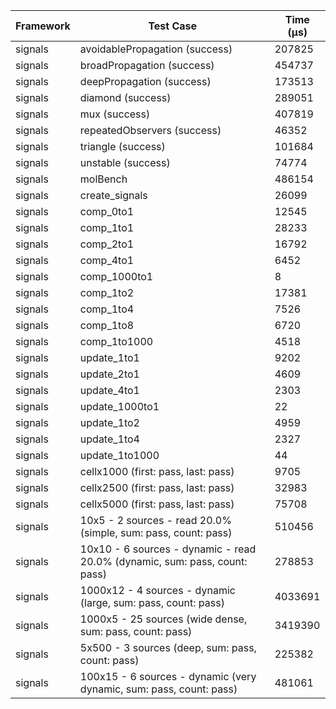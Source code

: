 | Framework | Test Case | Time (μs) |
| --- | --- | --- |
| signals | avoidablePropagation (success) | 207825 |
| signals | broadPropagation (success) | 454737 |
| signals | deepPropagation (success) | 173513 |
| signals | diamond (success) | 289051 |
| signals | mux (success) | 407819 |
| signals | repeatedObservers (success) | 46352 |
| signals | triangle (success) | 101684 |
| signals | unstable (success) | 74774 |
| signals | molBench | 486154 |
| signals | create_signals | 26099 |
| signals | comp_0to1 | 12545 |
| signals | comp_1to1 | 28233 |
| signals | comp_2to1 | 16792 |
| signals | comp_4to1 | 6452 |
| signals | comp_1000to1 | 8 |
| signals | comp_1to2 | 17381 |
| signals | comp_1to4 | 7526 |
| signals | comp_1to8 | 6720 |
| signals | comp_1to1000 | 4518 |
| signals | update_1to1 | 9202 |
| signals | update_2to1 | 4609 |
| signals | update_4to1 | 2303 |
| signals | update_1000to1 | 22 |
| signals | update_1to2 | 4959 |
| signals | update_1to4 | 2327 |
| signals | update_1to1000 | 44 |
| signals | cellx1000 (first: pass, last: pass) | 9705 |
| signals | cellx2500 (first: pass, last: pass) | 32983 |
| signals | cellx5000 (first: pass, last: pass) | 75708 |
| signals | 10x5 - 2 sources - read 20.0% (simple, sum: pass, count: pass) | 510456 |
| signals | 10x10 - 6 sources - dynamic - read 20.0% (dynamic, sum: pass, count: pass) | 278853 |
| signals | 1000x12 - 4 sources - dynamic (large, sum: pass, count: pass) | 4033691 |
| signals | 1000x5 - 25 sources (wide dense, sum: pass, count: pass) | 3419390 |
| signals | 5x500 - 3 sources (deep, sum: pass, count: pass) | 225382 |
| signals | 100x15 - 6 sources - dynamic (very dynamic, sum: pass, count: pass) | 481061 |
